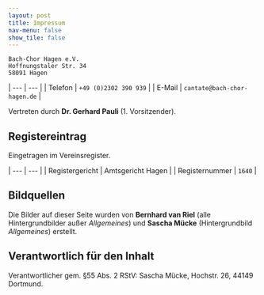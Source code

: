 ```yaml
---
layout: post
title: Impressum
nav-menu: false
show_tile: false
---
```


```
Bach-Chor Hagen e.V.
Hoffnungstaler Str. 34
58091 Hagen
```

| --- | --- |
| Telefon | `+49 (0)2302 390 939` |
| E-Mail | `cantate@bach-chor-hagen.de` |

Vertreten durch **Dr. Gerhard Pauli** (1. Vorsitzender).


## Registereintrag

Eingetragen im Vereinsregister.

| --- | --- |
| Registergericht | Amtsgericht Hagen |
| Registernummer | `1640` |


## Bildquellen

Die Bilder auf dieser Seite wurden von **Bernhard van Riel** (alle Hintergrundbilder außer *Allgemeines*) und **Sascha Mücke** (Hintergrundbild *Allgemeines*) erstellt.


## Verantwortlich für den Inhalt

Verantwortlicher gem. §55 Abs. 2 RStV:
Sascha Mücke, Hochstr. 26, 44149 Dortmund.
